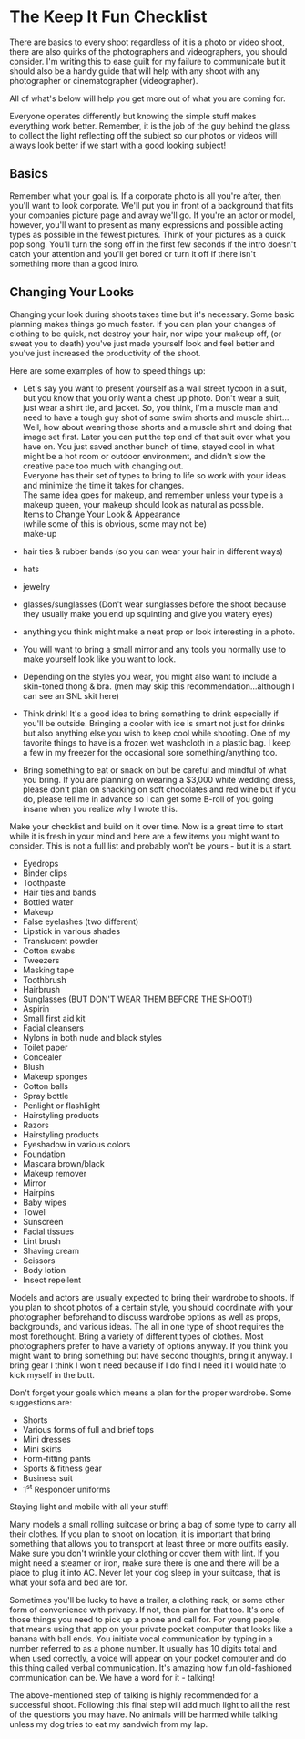 # The Keep It Fun Checklist

There are basics to every shoot regardless of it is a photo or video
shoot, there are also quirks of the photographers and videographers, you
should consider. I'm writing this to ease guilt for my failure to
communicate but it should also be a handy guide that will help with any
shoot with any photographer or cinematographer (videographer).

All of what's below will help you get more out of what you are coming for.

Everyone operates differently but knowing the simple stuff makes everything work
better. Remember, it is the job of the guy behind the glass to collect the
light reflecting off the subject so our photos or videos will always look
better if we start with a good looking subject!
   
   
## Basics

Remember what your goal is. If a corporate photo is all you're after, then
you'll want to look corporate. We'll put you in front of a background that
fits your companies picture page and away we'll go. If you're an actor or
model, however, you'll want to present as many expressions and possible
acting types as possible in the fewest pictures. Think of your pictures as
a quick pop song. You'll turn the song off in the first few seconds if the
intro doesn't catch your attention and you'll get bored or turn it off if
there isn't something more than a good intro.

## Changing Your Looks

Changing your look during shoots takes time but it's necessary. Some basic
planning makes things go much faster. If you can plan your changes of
clothing to be quick, not destroy your hair, nor wipe your makeup off, (or
sweat you to death) you've just made yourself look and feel better and
you've just increased the productivity of the shoot.

Here are some examples of how to speed things up:
- Let's say you want to present yourself as a wall street tycoon in a suit, but you know that you only want a chest up photo. Don't wear a suit, just wear a shirt tie, and jacket. So, you think, I'm a muscle man and need to have a tough guy shot of some swim shorts and muscle shirt&#8230; Well, how about wearing those shorts and a muscle shirt and doing that image set first. Later you can put the top end of that suit over what you have on. You just saved another bunch of time, stayed cool in what might be a hot room or outdoor environment, and didn't slow the creative pace too much with changing out.  
Everyone has their set of types to bring to life so work with your ideas and minimize the time it takes for changes.  
The same idea goes for makeup, and remember unless your type is a makeup queen, your makeup should look as natural as possible.  
Items to Change Your Look &amp; Appearance  
(while some of this is obvious, some may not be)  
make-up

- hair ties &amp; rubber bands (so you can wear your hair in different ways)
- hats
- jewelry
- glasses/sunglasses (Don't wear sunglasses before the shoot because they usually make you end up squinting and give you watery eyes)
- anything you think might make a neat prop or look interesting in a photo.
- You will want to bring a small mirror and any tools you normally use to make yourself look like you want to look.
- Depending on the styles you wear, you might also want to include a skin-toned thong &amp; bra. (men may skip this recommendation&#8230;although I can see an SNL skit here)
- Think drink! It's a good idea to bring something to drink especially if
you'll be outside. Bringing a cooler with ice is smart not just for
drinks but also anything else you wish to keep cool while shooting. One
of my favorite things to have is a frozen wet washcloth in a plastic
bag. I keep a few in my freezer for the occasional sore
something/anything too.
- Bring something to eat or snack on but be careful and mindful of what you bring. If you are planning on wearing a $3,000 white wedding dress, please don't plan on snacking on soft chocolates and red wine but if you do, please tell me in advance so I can get some B-roll of you going insane when you realize why I wrote this.
  

Make your checklist and build on it over time. Now is a great time to
start while it is fresh in your mind and here are a few items you might
want to consider. This is not a full list and probably won't be yours -
but it is a start.

- Eyedrops
- Binder clips
- Toothpaste
- Hair ties and bands
- Bottled water
- Makeup
- False eyelashes (two different)
- Lipstick in various shades
- Translucent powder
- Cotton swabs
- Tweezers
- Masking tape
- Toothbrush
- Hairbrush
- Sunglasses (BUT DON'T WEAR THEM BEFORE THE SHOOT!)
- Aspirin
- Small first aid kit
- Facial cleansers
- Nylons in both nude and black styles
- Toilet paper
- Concealer
- Blush
- Makeup sponges
- Cotton balls
- Spray bottle
- Penlight or flashlight
- Hairstyling products
- Razors
- Hairstyling products
- Eyeshadow in various colors
- Foundation
- Mascara brown/black
- Makeup remover
- Mirror
- Hairpins
- Baby wipes
- Towel
- Sunscreen
- Facial tissues
- Lint brush
- Shaving cream
- Scissors
- Body lotion
- Insect repellent

Models and actors are usually expected to bring their wardrobe to shoots.
If you plan to shoot photos of a certain style, you should coordinate with
your photographer beforehand to discuss wardrobe options as well as props,
backgrounds, and various ideas. The all in one type of shoot requires the
most forethought. Bring a variety of different types of clothes. Most
photographers prefer to have a variety of options anyway. If you think you
might want to bring something but have second thoughts, bring it anyway. I
bring gear I think I won't need because if I do find I need it I would
hate to kick myself in the butt.

Don't forget your goals which means a plan for the proper wardrobe. Some
suggestions are:

- Shorts
- Various forms of full and brief tops
- Mini dresses
- Mini skirts
- Form-fitting pants
- Sports &amp; fitness gear
- Business suit
- 1<sup>st</sup> Responder uniforms


Staying light and mobile with all your stuff!

Many models a small rolling suitcase or bring a bag of some type to carry
all their clothes. If you plan to shoot on location, it is important that
bring something that allows you to transport at least three or more
outfits easily. Make sure you don't wrinkle your clothing or cover them
with lint. If you might need a steamer or iron, make sure there is one and
there will be a place to plug it into AC. Never let your dog sleep in your
suitcase, that is what your sofa and bed are for.

Sometimes you'll be lucky to have a trailer, a clothing rack, or some
other form of convenience with privacy. If not, then plan for that too.
It's one of those things you need to pick up a phone and call for. For
young people, that means using that app on your private pocket computer
that looks like a banana with ball ends. You initiate vocal communication
by typing in a number referred to as a phone number. It usually has 10
digits total and when used correctly, a voice will appear on your pocket
computer and do this thing called verbal communication. It's amazing how
fun old-fashioned communication can be. We have a word for it - talking!


The above-mentioned step of talking is highly recommended for a successful
shoot. Following this final step will add much light to all the rest of
the questions you may have. No animals will be harmed while talking unless
my dog tries to eat my sandwich from my lap.
